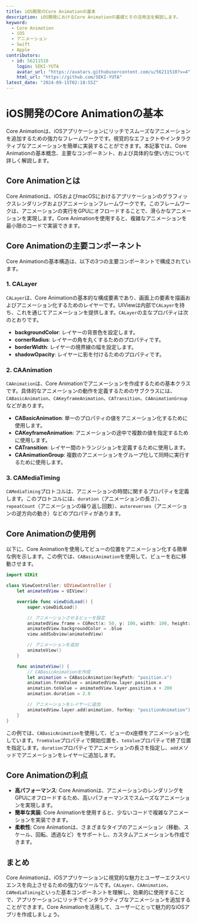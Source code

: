 ```yaml
---
title: iOS開発のCore Animationの基本
description: iOS開発におけるCore Animationの基礎とその活用法を解説します。
keyword:
  - Core Animation
  - iOS
  - アニメーション
  - Swift
  - Apple
contributors:
  - id: 56211510
    login: SEKI-YUTA
    avatar_url: "https://avatars.githubusercontent.com/u/56211510?v=4"
    html_url: "https://github.com/SEKI-YUTA"
latest_date: "2024-09-15T02:18:55Z"
---
```


# iOS開発のCore Animationの基本

Core Animationは、iOSアプリケーションにリッチでスムーズなアニメーションを追加するための強力なフレームワークです。視覚的なエフェクトやインタラクティブなアニメーションを簡単に実装することができます。本記事では、Core Animationの基本概念、主要なコンポーネント、および具体的な使い方について詳しく解説します。

## Core Animationとは

Core Animationは、iOSおよびmacOSにおけるアプリケーションのグラフィックスレンダリングおよびアニメーションフレームワークです。このフレームワークは、アニメーションの実行をGPUにオフロードすることで、滑らかなアニメーションを実現します。Core Animationを使用すると、複雑なアニメーションを最小限のコードで実装できます。

## Core Animationの主要コンポーネント

Core Animationの基本構造は、以下の3つの主要コンポーネントで構成されています。

### 1. CALayer

`CALayer`は、Core Animationの基本的な構成要素であり、画面上の要素を描画およびアニメーション化するためのレイヤーです。UIViewは内部で`CALayer`を持ち、これを通じてアニメーションを提供します。`CALayer`の主なプロパティは次のとおりです。

- **backgroundColor**: レイヤーの背景色を設定します。
- **cornerRadius**: レイヤーの角を丸くするためのプロパティです。
- **borderWidth**: レイヤーの境界線の幅を設定します。
- **shadowOpacity**: レイヤーに影を付けるためのプロパティです。

### 2. CAAnimation

`CAAnimation`は、Core Animationでアニメーションを作成するための基本クラスです。具体的なアニメーションの動作を定義するためのサブクラスには、`CABasicAnimation`、`CAKeyframeAnimation`、`CATransition`、`CAAnimationGroup`などがあります。

- **CABasicAnimation**: 単一のプロパティの値をアニメーション化するために使用します。
- **CAKeyframeAnimation**: アニメーションの途中で複数の値を指定するために使用します。
- **CATransition**: レイヤー間のトランジションを定義するために使用します。
- **CAAnimationGroup**: 複数のアニメーションをグループ化して同時に実行するために使用します。

### 3. CAMediaTiming

`CAMediaTiming`プロトコルは、アニメーションの時間に関するプロパティを定義します。このプロトコルには、`duration`（アニメーションの長さ）、`repeatCount`（アニメーションの繰り返し回数）、`autoreverses`（アニメーションの逆方向の動き）などのプロパティがあります。

## Core Animationの使用例

以下に、Core Animationを使用してビューの位置をアニメーション化する簡単な例を示します。この例では、`CABasicAnimation`を使用して、ビューを右に移動させます。

```swift
import UIKit

class ViewController: UIViewController {
    let animatedView = UIView()

    override func viewDidLoad() {
        super.viewDidLoad()

        // アニメーションさせるビューを設定
        animatedView.frame = CGRect(x: 50, y: 100, width: 100, height: 100)
        animatedView.backgroundColor = .blue
        view.addSubview(animatedView)

        // アニメーションを追加
        animateView()
    }

    func animateView() {
        // CABasicAnimationを作成
        let animation = CABasicAnimation(keyPath: "position.x")
        animation.fromValue = animatedView.layer.position.x
        animation.toValue = animatedView.layer.position.x + 200
        animation.duration = 2.0

        // アニメーションをレイヤーに追加
        animatedView.layer.add(animation, forKey: "positionAnimation")
    }
}
```

この例では、`CABasicAnimation`を使用して、ビューのx座標をアニメーション化しています。`fromValue`プロパティで開始位置を、`toValue`プロパティで終了位置を指定します。`duration`プロパティでアニメーションの長さを指定し、`add`メソッドでアニメーションをレイヤーに追加します。

## Core Animationの利点

- **高パフォーマンス**: Core Animationは、アニメーションのレンダリングをGPUにオフロードするため、高いパフォーマンスでスムーズなアニメーションを実現します。
- **簡単な実装**: Core Animationを使用すると、少ないコードで複雑なアニメーションを実装できます。
- **柔軟性**: Core Animationは、さまざまなタイプのアニメーション（移動、スケール、回転、透過など）をサポートし、カスタムアニメーションも作成できます。

## まとめ

Core Animationは、iOSアプリケーションに視覚的な魅力とユーザーエクスペリエンスを向上させるための強力なツールです。`CALayer`、`CAAnimation`、`CAMediaTiming`といった基本コンポーネントを理解し、効果的に使用することで、アプリケーションにリッチでインタラクティブなアニメーションを追加することができます。Core Animationを活用して、ユーザーにとって魅力的なiOSアプリを作成しましょう。
